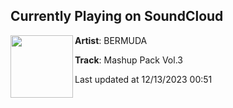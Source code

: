 ## Currently Playing on SoundCloud

[<img align="left" width="100" src="https://i1.sndcdn.com/artworks-DnVTL3zrSUYcUXu9-zFH9VQ-t500x500.jpg">](https://soundcloud.com/wearebermuda/bermuda-mashup-pack-vol3)

**Artist**: BERMUDA 

**Track**: Mashup Pack Vol.3

Last updated at 12/13/2023 00:51
